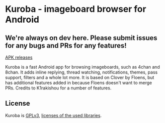 # Kuroba - imageboard browser for Android  
## We're always on dev here. Please submit issues for any bugs and PRs for any features!
[APK releases](https://github.com/Adamantcheese/Kuroba/releases)

Kuroba is a fast Android app for browsing imageboards, such as 4chan and 8chan. It adds inline replying, thread watching, notifications, themes, pass support, filters and a whole lot more. It is based on Clover by Floens, but has additional features added in because Floens doesn't want to merge PRs. Credits to K1rakishou for a number of features.

## License
Kuroba is [GPLv3](https://github.com/Adamantcheese/Kuroba/blob/multi-feature/COPYING.txt), [licenses of the used libraries](https://github.com/Adamantcheese/Kuroba/blob/multi-feature/Kuroba/app/src/main/assets/html/licenses.html).
